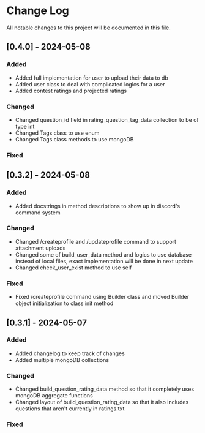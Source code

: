 # Change Log
All notable changes to this project will be documented in this file.

## [0.4.0] - 2024-05-08
 
### Added

- Added full implementation for user to upload their data to db
- Added user class to deal with complicated logics for a user
- Added contest ratings and projected ratings
 
### Changed

- Changed question_id field in rating_question_tag_data collection to be of type int
- Changed Tags class to use enum
- Changed Tags class methods to use mongoDB
 
### Fixed

## [0.3.2] - 2024-05-08
 
### Added

- Added docstrings in method descriptions to show up in discord's
command system
 
### Changed

- Changed /createprofile and /updateprofile command to support attachment
uploads
- Changed some of build_user_data method and logics to use database instead of local files,
exact implementation will be done in next update
- Changed check_user_exist method to use self
 
### Fixed

- Fixed /createprofile command using Builder class and moved Builder object
initialization to class init method

## [0.3.1] - 2024-05-07
 
### Added

- Added changelog to keep track of changes
- Added multiple mongoDB collections
 
### Changed
  
- Changed build_question_rating_data method so that it completely uses mongoDB aggregate functions
- Changed layout of build_question_rating_data so that it also includes questions that aren't
currently in ratings.txt
 
### Fixed
